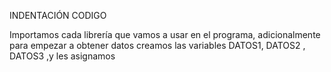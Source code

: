 INDENTACIÓN CODIGO 

 
Importamos cada librería que vamos a usar en el programa, adicionalmente para empezar a obtener datos creamos las variables DATOS1, DATOS2 , DATOS3 ,y les asignamos 

